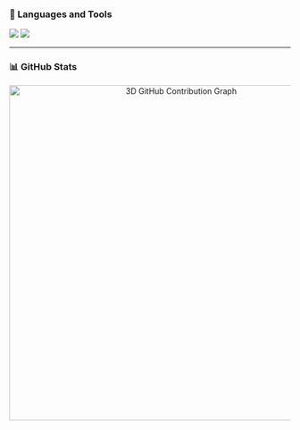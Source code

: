 ### 🧰 Languages and Tools

<p align="left">
    <img src="https://skillicons.dev/icons?i=py,cpp,c,java,html,css,js,figma,matlab,mysql" />
    <img src="https://skillicons.dev/icons?i=react,tailwind,nodejs,firebase,vue" />
</p>

---

### 📊 GitHub Stats

<!-- 3D Contribution Graph -->
<p align="center">
  <img src="https://raw.githubusercontent.com/nathwung/profile-3d-contrib/main/profile-3d-contrib/transparent.svg" alt="3D GitHub Contribution Graph" width="600" />
</p>
